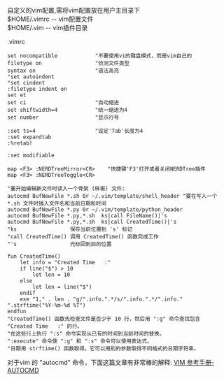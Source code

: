 自定义的vim配置,需将vim配置放在用户主目录下     
$HOME/.vimrc -- vim配置文件    
$HOME/.vim   -- vim插件目录    

.vimrc     

    set nocompatible            "不要使用vi的键盘模式，而是vim自己的
    filetype on                 "侦测文件类型
    syntax on                   "语法高亮
    "set autoindent 
    "set cindent 
    :filetype indent on     
    set et
    set ci                      "自动缩进
    set shiftwidth=4            "统一缩进为4
    set number                  "显示行号
    
    :set ts=4                   "设定'Tab'长度为4
    :set expandtab
    :%retab!
    
    :set modifiable
    
    map <F3> :NERDTreeMirror<CR>    "快捷键'F3'打开或者关闭NERDTree插件
    map <F3> :NERDTreeToggle<CR> 
    
    "要开始编辑新文件时读入一个骨架 (样板) 文件:
    autocmd BufNewFile *.sh 0r ~/.vim/template/shell_header "要在写入一个 *.sh 文件时插入文件名和当前日期和时间
    autocmd BufNewFile *.py 0r ~/.vim/template/python_header
    autocmd BufNewFile *.py,*.sh  ks|call FileName()|'s
    autocmd BufNewFile *.py,*.sh  ks|call CreatedTime()|'s
    "ks                 保存当前位置到 's' 标记
    "call CreatedTime() 调用 CreatedTime() 函数完成工作
    "'s                 光标回到旧的位置

    fun CreatedTime()
        let info = "Created Time   :"
        if line("$") > 10
            let len = 10
        else
            let len = line("$")
        endif
        exe "1," . len . "g/".info.".*/s/".info.".*/".info." ".strftime("%Y-%m-%d %T")
    endfun 
    "CreatedTime() 函数先检查文件是否少于 10 行，然后用 ":g" 命令查找包含 "Created Time   :" 的行。
    "在这些行上执行 ":s" 命令实现从已有的时间到当前时间的替换。
    ":execute" 命令使 ":g" 和 ":s" 命令可以使用表达式。
    "日期用 strftime() 函数取得。它可以用别的参数取得不同格式的日期字符串。

对于vim 的 "autocmd" 命令，下面这篇文章有非常棒的解释:
[VIM 参考手册-AUTOCMD](http://vimcdoc.sourceforge.net/doc/autocmd.html)



